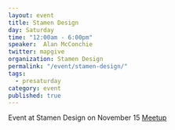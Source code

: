 ```yaml
---
layout: event
title: Stamen Design
day: Saturday
time: "12:00am - 6:00pm"
speaker:  Alan McConchie
twitter: mapgive
organization: Stamen Design
permalink: "/event/stamen-design/"
tags: 
  - presaturday
category: event
published: true
---
```


Event at Stamen Design on November 15
<a href="http://www.meetup.com/Bay-Area-OpenStreetMappers/events/213663192/">Meetup</a>
